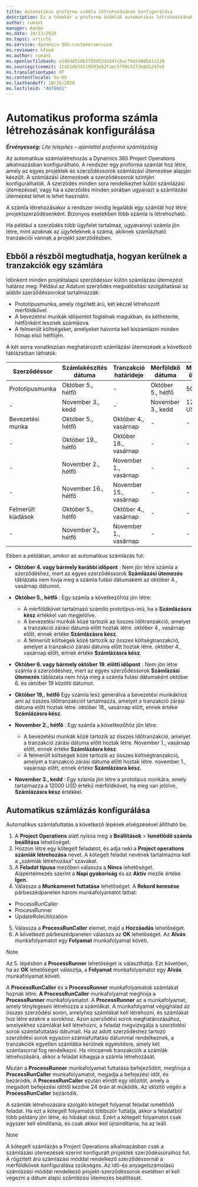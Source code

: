 ```yaml
---
title: Automatikus proforma számla létrehozásának konfigurálása
description: Ez a témakör a proforma számlák automatikus létrehozásának konfigurálását ismerteti.
author: rumant
manager: Annbe
ms.date: 10/13/2020
ms.topic: article
ms.service: dynamics-365-customerservice
ms.reviewer: kfend
ms.author: rumant
ms.openlocfilehash: e146dd510b3795d52d164fc6acf8e5400ba11310
ms.sourcegitcommit: 11a61db54119503e82faec5f99c4273e8d1247e5
ms.translationtype: HT
ms.contentlocale: hu-HU
ms.lasthandoff: 10/16/2020
ms.locfileid: "4078001"
---
```

# <a name="configure-automated-proforma-invoice-creation"></a>Automatikus proforma számla létrehozásának konfigurálása

_**Érvényesség:** Lite telepítés – ajánlattól proforma számlázásig_

Az automatikus számlalétrehozás a Dynamics 365 Project Operations alkalmazásban konfigurálható. A rendszer egy proforma számlát hoz létre, amely az egyes projektek és szerződéssorok számlázási ütemezése alapján készült. A számlázási ütemezések a szerződéssorok szintjén konfigurálhatók. A szerződés minden sora rendelkezhet külön számlázási ütemezéssel, vagy ha a szerződés minden sorában ugyanazt a számlázási ütemezést lehet is lehet használni.

A számla létrehozásakor a rendszer mindig legalább egy számlát hoz létre projektszerződésenként. Bizonyos esetekben több számla is létrehozható.

Ha például a szerződés több ügyfelet tartalmaz, ugyanannyi számla jön létre, mint azoknak az ügyfeleknek a száma, akiknek számlázható tranzakciói vannak a projekt szerződésben.

## <a name="understand-how-transactions-are-included-on-an-invoice"></a>Ebből a részből megtudhatja, hogyan kerülnek a tranzakciók egy számlára 

Időnként minden projektalapú szerződéssor külön számlázási ütemezést határoz meg. Például az Adatum szerződés megvalósítási szolgáltatásai az alábbi szerződéssorokat tartalmazzák:

- Prototípusmunka, amely rögzített árú, két kézzel létrehozott mérföldkővel.
- A bevezetési munkák időpontot foglalnak magukban, és kéthetente, hétfőnként lesznek számlázva.
- A felmerült költségeket, amelyeket havonta kell kiszámlázni minden hónap első hétfőjén.

A két sorra vonatkozóan meghatározott számlázási ütemezések a következő táblázatban láthatók:

| Szerződéssor | Számlakészítés dátuma | Tranzakció határideje | Mérföldkő dátuma | Mérföldkő összege |
| --- | --- | --- | --- | --- |
| Prototípusmunka | Október 5., hétfő | - | Október 5., hétfő | 5000 USD |
| - | November 3., kedd | - | November 3., kedd | 12,000 USD |
| Bevezetési munka | Október 5., hétfő | Október 4., vasárnap | - | - |
| - | Október 19., hétfő | Október 18., vasárnap | - | - |
| - | November 2., hétfő | November 1., vasárnap | - | - |
| - | November 16., hétfő | November 15., vasárnap | - | - |
| Felmerült kiadások | Október 5., hétfő | Október 4., vasárnap | - | - |
| - | November 2., hétfő | November 1., vasárnap | - | - |

Ebben a példában, amikor az automatikus számlázás fut:

- **Október 4. vagy bármely korábbi időpont** : Nem jön létre számla a szerződéshez, mert az egyes szerződéssorok **Számlázási ütemezés** táblázata nem hívja meg a számla futási dátumaként az október 4., vasárnap dátumot.
- **Október 5., hétfő** : Egy számla a következőhöz jön létre:

    - A mérföldkövet tartalmazó számító prototípus-mű, ha a **Számlázásra kész** értékkel van megjelölve.
    - A bevezetési munkák közé tartozik az összes Időtranzakció, amelyet a tranzakció zárási dátuma előtt hoztak létre. október 4., vasárnap előtt, ennek értéke **Számlázásra kész**.
    - A felmerült költségek közé tartozik az összes költségtranzakció, amelyet a tranzakció zárási dátuma előtt hoztak létre. október 4., vasárnap előtt, ennek értéke **Számlázásra kész**.
  
- **Október 6. vagy bármely október 19. előtti időpont** : Nem jön létre számla a szerződéshez, mert az egyes szerződéssorok **Számlázási ütemezés** táblázata nem hívja meg a számla futási dátumaként október 6. és október 19 közötti dátumot.
- **Október 19,. hétfő** Egy számla lesz generálva a bevezetési munkákhoz ami az összes Időtranzakciót tartalmazza, amelyet a tranzakció zárási dátuma előtt hoztak létre. október 18., vasárnap előtt, ennek értéke **Számlázásra kész**.
- **November 2., hétfő** : Egy számla a következőhöz jön létre:

    - A bevezetési munkák közé tartozik az összes Időtranzakció, amelyet a tranzakció zárási dátuma előtt hoztak létre. November 1., vasárnap előtt, ennek értéke **Számlázásra kész**.
    - A felmerült költségek közé tartozik az összes költségtranzakció, amelyet a tranzakció zárási dátuma előtt hoztak létre. november 1., vasárnap előtt, ennek értéke **Számlázásra kész**.

- **November 3., kedd** : Egy számla jön létre a prototípus munkára, amely tartalmazza a 12000 USD értékű mérföldkövet, ha meg van jelölve, **Számlázásra kész** értékkel.

## <a name="configure-automatic-invoicing"></a>Automatikus számlázás konfigurálása

Automatikus számlafuttatás a következő lépések elvégzésével állítható be.

1. A **Project Operations** alatt nyissa meg a **Beállítások** > **Ismétlődő számla beállítása** lehetőséget.
2. Hozzon létre egy kötegelt feladatot, és adja neki a **Project operations számlák létrehozása** nevet. A kötegelt feladat nevének tartalmaznia kell a „számlák létrehozása” szavakat.
3. A **Feladat típusa** mezőben válassza a **Nincs** lehetőséget. Alapértelmezés szerint a **Napi gyakoriság** és az **Aktív** mezők értéke **Igen**.
4. Válassza a **Munkamenet futtatása** lehetőséget. A **Rekord keresése** párbeszédpanelen három munkafolyamatot láthat:

- ProcessRunCaller
- ProcessRunner
- UpdateRoleUtilization

5. Válassza a **ProcessRunCaller** elemet, majd a **Hozzáadás** lehetőséget.
6. A következő párbeszédpanelen válassza az **OK** lehetőséget. Az **Alvás** munkafolyamatot egy **Folyamat** munkafolyamat követi. 

> [!NOTE]
> Az 5. lépésben a **ProcessRunner** lehetőséget is választhatja. Ezt követően, ha az **OK** lehetőséget választja, a **Folyamat** munkafolyamatot egy **Alvás** munkafolyamat követi.

A **ProcessRunCaller** és a **ProcessRunner** munkafolyamatok számlákat hoznak létre. **A ProcessRunCaller** munkafolyamat meghívja a **ProcessRunner** munkafolyamatot. A **ProcessRunner** az a munkafolyamat, amely ténylegesen létrehozza a számlákat. A munkafolyamat végighalad az összes szerződési soron, amelyhez számlákat kell létrehozni, és számlákat hoz létre ezekre a sorokhoz. Azon szerződési sorok meghatározásához, amelyekhez számlákat kell létrehozni, a feladat megvizsgálja a szerződési sorok számlafuttatási dátumait. Ha az adott szerződéshez tartozó szerződési sorok egyazon számlafuttatási dátummal rendelkeznek, a tranzakciók egyetlen számlába kerülnek egyesítésre, amely két számlasorral fog rendelkezni. Ha nincsenek tranzakciók a számlák létrehozására, akkor a feladat kihagyja a számla létrehozását.

Miután a **ProcessRunner** munkafolyamat futtatása befejeződött, meghívja a **ProcessRunCaller** munkafolyamatot, megadja a befejezési időt, és bezáródik. A **ProcessRunCaller** ezután elindít egy időzítőt, amely a megadott befejezési időtől kezdve 24 órán át működik. Az időzítő végén a **ProcessRunCaller** bezáródik.

A számlák létrehozására szolgáló kötegelt folyamat feladat ismétlődő feladat. Ha ezt a kötegelt folyamatot többször futtatja, akkor a feladatból több példány jön létre, és hibákat okoz. Ezért a kötegelt folyamatot csak egyszer kell elindítania, és csak akkor kell újraindítania, ha az leáll.

> [!NOTE]
> A kötegelt számlázás a Project Operations alkalmazásban csak a számlázási ütemezések szerint konfigurált projektek szerződéssoraihoz fut. A rögzített árú számlázási móddal rendelkező szerződéssornál a mérföldkövek konfigurálása szükséges. Az idő-és anyagelszámolású számlázási móddal rendelkező projekt-szerződéssorok esetében el kell végezni a dátum alapú számlázási ütemezés beállítását.
